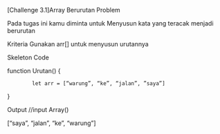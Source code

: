 [Challenge 3.1]Array Berurutan
Problem

Pada tugas ini kamu diminta untuk Menyusun kata yang teracak menjadi berurutan

 

Kriteria
Gunakan arr[] untuk menyusun urutannya


Skeleton Code

function Urutan() {

            let arr = [“warung”, “ke”, “jalan”, ”saya”]

 

}


Output
//input Array()

[“saya”, “jalan”, “ke”, “warung”]